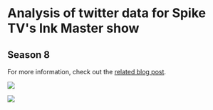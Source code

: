 # Analysis of twitter data for Spike TV's Ink Master show

## Season 8

For more information, check out the [related blog post](https://galeascience.wordpress.com/2016/12/14/ink-master-finale-twitter-vote-results-season-8/).

![](https://github.com/agalea91/Ink-Master-analysis/blob/master/Season-8/output/total_votes_bar.png?raw=true)

![](https://github.com/agalea91/Ink-Master-analysis/blob/master/Season-8/output/all_vote_tweets.png?raw=true)
